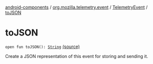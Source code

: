 [android-components](../../index.md) / [org.mozilla.telemetry.event](../index.md) / [TelemetryEvent](index.md) / [toJSON](./to-j-s-o-n.md)

# toJSON

`open fun toJSON(): `[`String`](https://kotlinlang.org/api/latest/jvm/stdlib/kotlin/-string/index.html) [(source)](https://github.com/mozilla-mobile/android-components/blob/master/components/service/telemetry/src/main/java/org/mozilla/telemetry/event/TelemetryEvent.java#L126)

Create a JSON representation of this event for storing and sending it.

